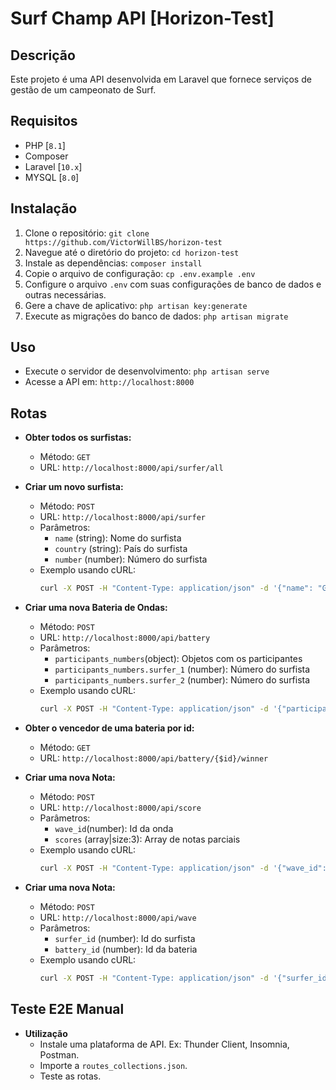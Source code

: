 # Surf Champ API [Horizon-Test]

## Descrição
Este projeto é uma API desenvolvida em Laravel que fornece serviços de gestão de um campeonato de Surf.

## Requisitos
- PHP [`8.1`]
- Composer
- Laravel [`10.x`]
- MYSQL [`8.0`]

## Instalação
1. Clone o repositório: `git clone https://github.com/VictorWillBS/horizon-test`
2. Navegue até o diretório do projeto: `cd horizon-test`
3. Instale as dependências: `composer install`
4. Copie o arquivo de configuração: `cp .env.example .env`
5. Configure o arquivo `.env` com suas configurações de banco de dados e outras necessárias.
6. Gere a chave de aplicativo: `php artisan key:generate`
7. Execute as migrações do banco de dados: `php artisan migrate`

## Uso
- Execute o servidor de desenvolvimento: `php artisan serve`
- Acesse a API em: `http://localhost:8000`

## Rotas


- **Obter todos os surfistas:**
  - Método: `GET`
  - URL: `http://localhost:8000/api/surfer/all`

- **Criar um novo surfista:**
  - Método: `POST`
  - URL: `http://localhost:8000/api/surfer`
  - Parâmetros: 
    - `name` (string): Nome do surfista
    - `country` (string): País do surfista
    - `number` (number): Número do surfista
  - Exemplo usando cURL:
    ```bash
    curl -X POST -H "Content-Type: application/json" -d '{"name": "Gabriel Medina", "country": "Brasil", "number": "01"}' http://localhost:8000/api/surfer/all
    ```

- **Criar uma nova Bateria de Ondas:**
  - Método: `POST`
  - URL: `http://localhost:8000/api/battery`
  - Parâmetros: 
    - `participants_numbers`(object): Objetos com os participantes
    - `participants_numbers.surfer_1` (number): Número do surfista
    - `participants_numbers.surfer_2` (number): Número do surfista
  - Exemplo usando cURL:
    ```bash
    curl -X POST -H "Content-Type: application/json" -d '{"participants_numbers": "{"surfer_1":1,surfer_2:2}"}' http://localhost:8000/api/battery
    ```

- **Obter o vencedor de uma bateria por id:**
  - Método: `GET`
  - URL: `http://localhost:8000/api/battery/{$id}/winner`
  

- **Criar uma nova Nota:**
  - Método: `POST`
  - URL: `http://localhost:8000/api/score`
  - Parâmetros: 
    - `wave_id`(number): Id da onda
    - `scores` (array|size:3): Array de notas parciais
  - Exemplo usando cURL:
    ```bash
    curl -X POST -H "Content-Type: application/json" -d '{"wave_id": 01, "scores":[8,10,9]}' http://localhost:8000/api/score
    ```
- **Criar uma nova Nota:**
  - Método: `POST`
  - URL: `http://localhost:8000/api/wave`
  - Parâmetros: 
    - `surfer_id` (number): Id do surfista
    - `battery_id` (number): Id da bateria 
  - Exemplo usando cURL:
    ```bash
    curl -X POST -H "Content-Type: application/json" -d '{"surfer_id":1,"battery_id":1}' http://localhost:8000/api/wave
    ```

## Teste E2E Manual
- **Utilização**
    - Instale uma plataforma de API. Ex: Thunder Client, Insomnia, Postman.
    - Importe a ```routes_collections.json```.
    - Teste as rotas.
